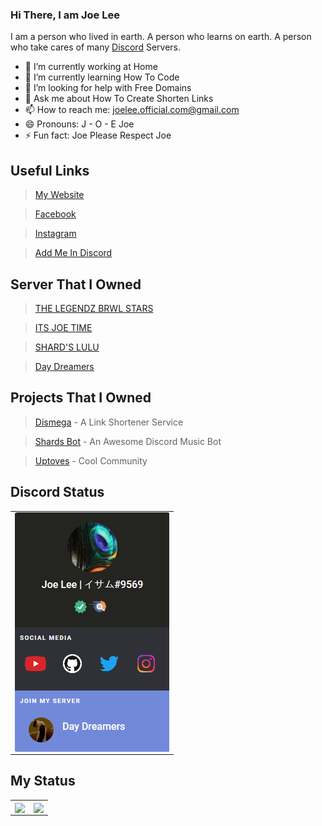 ### Hi There, I am Joe Lee

I am a person who lived in earth. A person who learns on earth. A person who take cares of many [Discord](https://discord.com) Servers.



- 🔭 I’m currently working at Home
- 🌱 I’m currently learning How To Code 
- 🤔 I’m looking for help with Free Domains
- 💬 Ask me about How To Create Shorten Links
- 📫 How to reach me: joelee.official.com@gmail.com
- 😄 Pronouns: J - O - E Joe
- ⚡ Fun fact: Joe Please Respect Joe 



## Useful Links

> [My Website](https://www.joelee.ga)

> [Facebook](https://fb.com/joelee2008)

> [Instagram](https://Instagram.com/cheeyong_08)

> [Add Me In Discord](https://www.joelee.ga/discord)

## Server That I Owned 

> [THE LEGENDZ BRWL STARS](https://discord.gg/MpdByee)

> [ITS JOE TIME](https://discord.gg/eCFNU7m)

> [SHARD'S LULU](https://discord.gg/f6WTfguWP4)

> [Day Dreamers](https://discord.gg/hZMCwDXfQb)


## Projects That I Owned


> [Dismega](https://www.disme.ga) - A Link Shortener Service

> [Shards Bot](https://www.shards.ga) - An Awesome Discord Music Bot

> [Uptoves](https://www.uptoves.ga) - Cool Community



## Discord Status

<table>
  <tr>
    <center>
    <td align="center" style="padding=0;width=30%;">
      <img align="center" style="padding=0;" src="./discord.png" />
    </td>
    </center>
  </tr>
</table>




## My Status

<table>
  <tr>
    <td align="center" style="padding=0;width=50%;">
      <img align="center" style="padding=0;" src="https://github-readme-stats.vercel.app/api/?username=joeleeofficial&show_icons=true&title_color=4F8CC9&text_color=9f9f9f&bg_color=00000000&hide_border=true&icon_color=4F8CC9&hide_title=true&count_private=true" />
    </td>
    <td align="center" style="padding=0;width=50%;">
      <img align="center" style="padding=0;" src="https://github-readme-stats.quantumlytangled.vercel.app/api/top-langs/?username=joeleeofficial&layout=compact&show_icons=true&title_color=4F8CC9&text_color=9f9f9f&bg_color=00000000&hide_border=true&icon_color=00000000&count_private=true&hide=lua" />
    </td>
  </tr>
</table>



